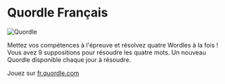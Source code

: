 # Quordle Français

![Quordle](https://fr.quordle.com/quordle-banner-1200.png)

Mettez vos compétences à l'épreuve et résolvez quatre Wordles à la fois ! Vous avez 9 suppositions pour résoudre les quatre mots. Un nouveau Quordle disponible chaque jour à résoudre.

Jouez sur [fr.quordle.com](https://fr.quordle.com)
